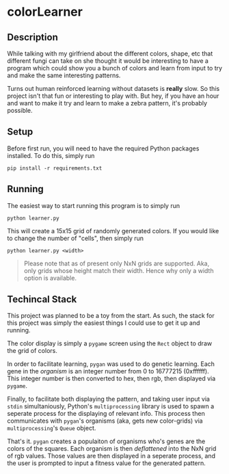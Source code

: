 # colorLearner

## Description
While talking with my girlfriend about the different
colors, shape, etc that different fungi can take on
she thought it would be interesting to have a program
which could show you a bunch of colors and learn from
input to try and make the same interesting patterns.

Turns out human reinforced learning without datasets
is **really** slow. So this project isn't that fun
or interesting to play with. But hey, if you have an 
hour and want to make it try and learn to make a zebra
pattern, it's probably possible.

## Setup
Before first run, you will need to have the required
Python packages installed. To do this, simply run
```
pip install -r requirements.txt
```

## Running
The easiest way to start running this program is to
simply run
```
python learner.py
```

This will create a 15x15 grid of randomly generated colors. If you would like to change the number of
"cells", then simply run
```
python learner.py <width>
```
> Please note that as of present only NxN grids are
supported. Aka, only grids whose height match their
width. Hence why only a width option is available.

## Techincal Stack
This project was planned to be a toy from the start.
As such, the stack for this project was simply the
easiest things I could use to get it up and running.

The color display is simply a `pygame` screen using
the `Rect` object to draw the grid of colors.

In order to facilitate learning, `pygan` was used 
to do genetic learning. Each gene in the *organism*
is an integer number from 0 to 16777215 (0xffffff).
This integer number is then converted to hex, then
rgb, then displayed via `pygame`.

Finally, to facilitate both displaying the pattern, 
and taking user input via `stdin` simultaniously, 
Python's `multiprocessing` library is used to spawn
a seperate process for the displaying of relevant info.
This process then communicates with `pygan`'s organisms
(aka, gets new color-grids) via `multiprocessing`'s
`Queue` object.

That's it. `pygan` creates a populaiton of organisms
who's genes are the colors of the squares. Each
organism is then *deflattened* into the NxN grid
of rgb values. Those values are then displayed
in a seperate process, and the user is prompted
to input a fitness value for the generated pattern.